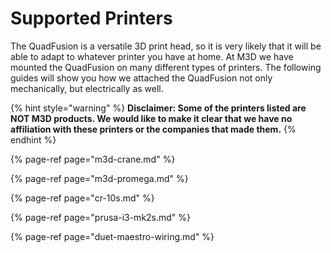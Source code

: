 # Supported Printers

The QuadFusion is a versatile 3D print head, so it is very likely that it will be able to adapt to whatever printer you have at home. At M3D we have mounted the QuadFusion on many different types of printers. The following guides will show you how we attached the QuadFusion not only mechanically, but electrically as well. 

{% hint style="warning" %}
**Disclaimer: Some of the printers listed are NOT M3D products. We would like to make it clear that we have no affiliation with these printers or the companies that made them.** 
{% endhint %}

{% page-ref page="m3d-crane.md" %}

{% page-ref page="m3d-promega.md" %}

{% page-ref page="cr-10s.md" %}

{% page-ref page="prusa-i3-mk2s.md" %}

{% page-ref page="duet-maestro-wiring.md" %}

